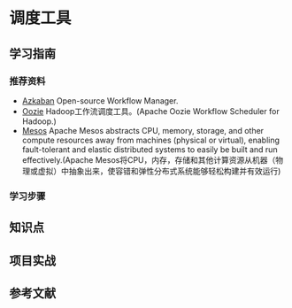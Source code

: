 # 调度工具

## 学习指南

### 推荐资料

* [Azkaban](https://azkaban.github.io/) Open-source Workflow Manager.
* [Oozie](http://oozie.apache.org) Hadoop工作流调度工具。(Apache Oozie Workflow Scheduler for Hadoop.)
* [Mesos](http://mesos.apache.org) Apache Mesos abstracts CPU, memory, storage, and other compute resources away from machines (physical or virtual), enabling fault-tolerant and elastic distributed systems to easily be built and run effectively.(Apache Mesos将CPU，内存，存储和其他计算资源从机器（物理或虚拟）中抽象出来，使容错和弹性分布式系统能够轻松构建并有效运行)

### 学习步骤

## 知识点

## 项目实战

## 参考文献
